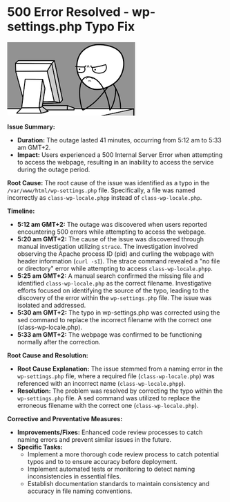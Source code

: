 # 500 Error Resolved - wp-settings.php Typo Fix

![me when the](https://github.com/oniaz/alx-system_engineering-devops/blob/master/0x19-postmortem/images.png "me when the") <br>

**Issue Summary:**
- **Duration:** The outage lasted 41 minutes, occurring from 5:12 am to 5:33 am GMT+2.
- **Impact:** Users experienced a 500 Internal Server Error when attempting to access the webpage, resulting in an inability to access the service during the outage period.

**Root Cause:**
The root cause of the issue was identified as a typo in the `/var/www/html/wp-settings.php` file. Specifically, a file was named incorrectly as `class-wp-locale.phpp` instead of `class-wp-locale.php`.

**Timeline:**
- **5:12 am GMT+2:** The outage was discovered when users reported encountering 500 errors while attempting to access the webpage.
- **5:20 am GMT+2:** The cause of the issue was discovered through manual investigation utilizing `strace`. The investigation involved observing the Apache process ID (pid) and curling the webpage with header information (`curl -sI`). The strace command revealed a "no file or directory" error while attempting to access `class-wp-locale.phpp`.
- **5:25 am GMT+2:** A manual search confirmed the missing file and identified `class-wp-locale.php` as the correct filename. Investigative efforts focused on identifying the source of the typo, leading to the discovery of the error within the `wp-settings.php` file. The issue was isolated and addressed.
- **5:30 am GMT+2:** The typo in wp-settings.php was corrected using the sed command to replace the incorrect filename with the correct one (class-wp-locale.php).
- **5:33 am GMT+2:**  The webpage was confirmed to be functioning normally after the correction.

**Root Cause and Resolution:**
- **Root Cause Explanation:** The issue stemmed from a naming error in the `wp-settings.php` file, where a required file (`class-wp-locale.php`) was referenced with an incorrect name (`class-wp-locale.phpp`).
- **Resolution:** The problem was resolved by correcting the typo within the `wp-settings.php` file. A sed command was utilized to replace the erroneous filename with the correct one (`class-wp-locale.php`).

**Corrective and Preventative Measures:**
- **Improvements/Fixes:** Enhanced code review processes to catch naming errors and prevent similar issues in the future.
- **Specific Tasks:**
  - Implement a more thorough code review process to catch potential typos and to to ensure accuracy before deployment.
  - Implement automated tests or monitoring to detect naming inconsistencies in essential files.
  - Establish documentation standards to maintain consistency and accuracy in file naming conventions.
